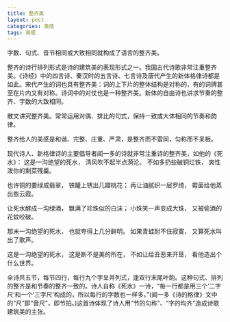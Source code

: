 ```yaml
---
title: 整齐美
layout: post
categories: 美感
tags: 美感
---
```


字数、句式、音节相同或大致相同就构成了语言的整齐美。

整齐的诗行排列形式是诗的建筑美的表现形式之一。我国古代诗歌非常注重整齐美。《诗经》中的四言诗、秦汉时的五言诗、七言诗及唐代产生的新体格律诗都是如此。宋代产生的词也具有整齐美：词的上下片的整体结构是对称的，有的词牌甚至在片内又有对称。诗词中的对仗也是一种整齐美。新体的自由诗也讲求节奏的整齐、字数的大致相同。

散文讲究整齐美。常常运用对偶、排比的句式，保持一致或大体相同的节奏和韵律。

整齐给人的美感是和谐、完整、庄重、严肃，是整齐而不雷同，匀称而不呆板。

现代诗人、新格律诗的主要倡导者闻一多的诗就非常注重诗的整齐美，如他的《死水》：
这是一沟绝望的死水，
清风吹不起半点漪沦。
不如多扔些破铜烂铁，
爽性泼你的剩菜残羹。


也许铜的要绿成翡翠，
铁罐上锈出几瓣桃花；
再让油腻织一层罗绮，
霉菌给他蒸出些云霞。


让死水酵成一沟绿酒，
飘满了珍珠似的白沫；
小珠笑一声变成大珠，
又被偷酒的花蚊咬破。


那末一沟绝望的死水，
也就夸得上几分鲜明。
如果青蛙耐不住寂寞，
又算死水叫出了歌声。


这是一沟绝望的死水，
这是断不是美的所在，
不如让给丑恶来开垦，
看他造出个什么世界。

全诗共五节，每节四行，每行九个字呈并列式，逢双行末尾叶韵。这种句式、排列的整齐是和节奏的整齐一致的。诗人自称《死水》一诗，“每一行都是用三个‘二字尺’和一个‘三字尺’构成的，所以每行的字数也一样多。”(闻一多《诗的格律》文中的“尺”即“音尺”，即节拍。)这首诗体现了诗人用“节的匀称”、“字的均齐”造成诗歌建筑美的主张。 